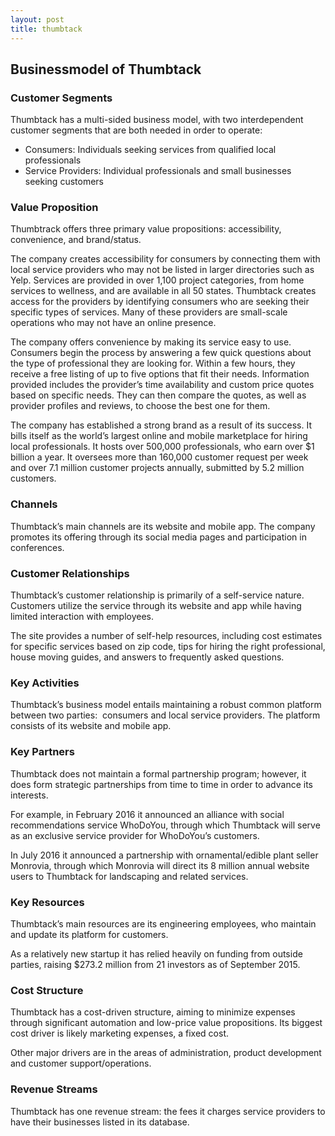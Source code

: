 ```yaml
---
layout: post
title: thumbtack
---
```


Businessmodel of Thumbtack
---------------------------

### Customer Segments

Thumbtack has a multi-sided business model, with two interdependent customer segments that are both needed in order to operate:

 * Consumers: Individuals seeking services from qualified local professionals
* Service Providers: Individual professionals and small businesses seeking customers
 ### Value Proposition

Thumbtrack offers three primary value propositions: accessibility, convenience, and brand/status.

The company creates accessibility for consumers by connecting them with local service providers who may not be listed in larger directories such as Yelp. Services are provided in over 1,100 project categories, from home services to wellness, and are available in all 50 states. Thumbtack creates access for the providers by identifying consumers who are seeking their specific types of services. Many of these providers are small-scale operations who may not have an online presence.

The company offers convenience by making its service easy to use. Consumers begin the process by answering a few quick questions about the type of professional they are looking for. Within a few hours, they receive a free listing of up to five options that fit their needs. Information provided includes the provider’s time availability and custom price quotes based on specific needs. They can then compare the quotes, as well as provider profiles and reviews, to choose the best one for them.

The company has established a strong brand as a result of its success. It bills itself as the world’s largest online and mobile marketplace for hiring local professionals. It hosts over 500,000 professionals, who earn over $1 billion a year. It oversees more than 160,000 customer request per week and over 7.1 million customer projects annually, submitted by 5.2 million customers.

### Channels

Thumbtack’s main channels are its website and mobile app. The company promotes its offering through its social media pages and participation in conferences.

### Customer Relationships

Thumbtack’s customer relationship is primarily of a self-service nature. Customers utilize the service through its website and app while having limited interaction with employees.

The site provides a number of self-help resources, including cost estimates for specific services based on zip code, tips for hiring the right professional, house moving guides, and answers to frequently asked questions.

### Key Activities

Thumbtack’s business model entails maintaining a robust common platform between two parties:  consumers and local service providers. The platform consists of its website and mobile app.

### Key Partners

Thumbtack does not maintain a formal partnership program; however, it does form strategic partnerships from time to time in order to advance its interests.

For example, in February 2016 it announced an alliance with social recommendations service WhoDoYou, through which Thumbtack will serve as an exclusive service provider for WhoDoYou’s customers.

In July 2016 it announced a partnership with ornamental/edible plant seller Monrovia, through which Monrovia will direct its 8 million annual website users to Thumbtack for landscaping and related services.

### Key Resources

Thumbtack’s main resources are its engineering employees, who maintain and update its platform for customers.

As a relatively new startup it has relied heavily on funding from outside parties, raising $273.2 million from 21 investors as of September 2015.

### Cost Structure

Thumbtack has a cost-driven structure, aiming to minimize expenses through significant automation and low-price value propositions. Its biggest cost driver is likely marketing expenses, a fixed cost.

Other major drivers are in the areas of administration, product development and customer support/operations.

### Revenue Streams

Thumbtack has one revenue stream: the fees it charges service providers to have their businesses listed in its database.
